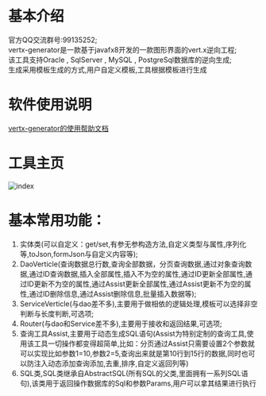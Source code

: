 # 基本介绍
官方QQ交流群号:99135252;<br/>
vertx-generator是一款基于javafx8开发的一款图形界面的vert.x逆向工程;<br/>
该工具支持Oracle , SqlServer , MySQL , PostgreSql数据库的逆向生成;<br/>
生成采用模板生成的方式,用户自定义模板,工具根据模板进行生成<br/>
# 软件使用说明
[vertx-generator的使用帮助文档](https://github.com/shenzhenMirren/vertx-generator-doc/)<br/>

# 工具主页<br/>
![index](https://raw.githubusercontent.com/shenzhenMirren/vertx-generator-doc/master/resource/images/index.png)

# 基本常用功能：<br/>
<ol>
<li>实体类(可以自定义：get/set,有参无参构造方法,自定义类型与属性,序列化等,toJson,formJson与自定义内容等);</li>
<li>DaoVerticle(查询数据总行数,查询全部数据，分页查询数据,通过对象查询数据,通过ID查询数据,插入全部属性,插入不为空的属性,通过ID更新全部属性,通过ID更新不为空的属性,通过Assist更新全部属性,通过Assist更新不为空的属性,通过ID删除信息,通过Assist删除信息,批量插入数据等);</li>
<li>ServiceVerticle(与dao差不多),主要用于做相依的逻辑处理,模板可以选择非空判断与长度判断,可选项;</li>
<li>Router(与dao和Service差不多),主要用于接收和返回结果,可选项;</li>
<li>查询工具Assist,主要用于动态生成SQL语句(Assist为特别定制的查询工具,使用该工具一切操作都变得超简单,比如：分页通过Assist只需要设置2个参数就可以实现比如参数1=10,参数2=5,查询出来就是第10行到15行的数据,同时也可以防注入动态添加查询添加,去重,排序,自定义返回列等)</li>
<li>
SQL类,SQL类继承自AbstractSQL(所有SQL的父类,里面拥有一系列SQL语句),该类用于返回操作数据库的Sql和参数Params,用户可以拿其结果进行执行
</li>
</ol>

  


